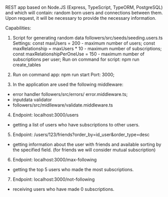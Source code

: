 REST app based on Node.JS (Express, TypeScript, TypeORM, PostgreSQL) and which will contain: random born users and connections between them. Upon request, it will be necessary to provide the necessary information.

Capabilities:
1. Script for generating random data followers/src/seeds/seeding.users.ts
Settings:
  const maxUsers = 200 - maximum number of users;
  const maxRelationship = maxUsers * 10 - maximum number of subscriptions;
  const maxRelationshipPerOneUse = 150 - maximum number of subscriptions per user;
Run on command for script: npm run create_tables

2. Run on command app: npm run start
   Port: 3000;

3. In the application are used the following middleware:
- error handler
followers/src/errors/ error.middleware.ts;
 - inputdata validator
 - followers/src/midlleware/validate.middleware.ts

4. Endpoint: localhost:3000/users
  - getting a list of users who have subscriptions to other users.

5. Endpoint: /users/123/friends?order_by=id_user&order_type=desc
 - getting information about the user with friends and available sorting by the specified field. (for friends we will consider mutual subscription)

6. Endpoint: localhost:3000/max-following
 - getting the top 5 users who made the most subscriptions.

7. Endpoint: localhost:3000/not-following
 - receiving users who have made 0 subscriptions.

